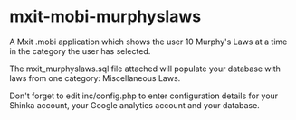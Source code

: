 mxit-mobi-murphyslaws
=====================

A Mxit .mobi application which shows the user 10 Murphy's Laws at a time in the category the user has selected.

The mxit_murphyslaws.sql file attached will populate your database with laws from one category: Miscellaneous Laws.

Don't forget to edit inc/config.php to enter configuration details for your Shinka account, your Google analytics account and your database.